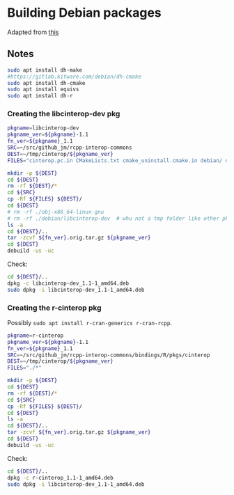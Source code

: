 # Building Debian packages

Adapted from [this](https://github.com/csiro-hydroinformatics/cinterop/blob/master/doc/debian-packaging.md)

## Notes

```sh
sudo apt install dh-make
#https://gitlab.kitware.com/debian/dh-cmake
sudo apt install dh-cmake
sudo apt install equivs
sudo apt install dh-r
```

### Creating the libcinterop-dev pkg

```sh
pkgname=libcinterop-dev
pkgname_ver=${pkgname}-1.1
fn_ver=${pkgname}_1.1
SRC=~/src/github_jm/rcpp-interop-commons
DEST=~/tmp/cinterop/${pkgname_ver}
FILES="cinterop.pc.in CMakeLists.txt cmake_uninstall.cmake.in debian/ doc/ include/ LICENSE.txt  README.md"

mkdir -p ${DEST}
cd ${DEST}
rm -rf ${DEST}/*
cd ${SRC}
cp -Rf ${FILES} ${DEST}/
cd ${DEST}
# rm -rf ./obj-x86_64-linux-gnu
# rm -rf ./debian/libcinterop-dev  # whu not a tmp folder like other pkg?
ls -a
cd ${DEST}/..
tar -zcvf ${fn_ver}.orig.tar.gz ${pkgname_ver}
cd ${DEST}
debuild -us -uc 
```

Check:

```sh
cd ${DEST}/..
dpkg -c libcinterop-dev_1.1-1_amd64.deb 
sudo dpkg -i libcinterop-dev_1.1-1_amd64.deb 
```

### Creating the r-cinterop pkg

Possibly `sudo apt install r-cran-generics r-cran-rcpp`. 

```sh
pkgname=r-cinterop
pkgname_ver=${pkgname}-1.1
fn_ver=${pkgname}_1.1
SRC=~/src/github_jm/rcpp-interop-commons/bindings/R/pkgs/cinterop
DEST=~/tmp/cinterop/${pkgname_ver}
FILES="./*"

mkdir -p ${DEST}
cd ${DEST}
rm -rf ${DEST}/*
cd ${SRC}
cp -Rf ${FILES} ${DEST}/
cd ${DEST}
ls -a
cd ${DEST}/..
tar -zcvf ${fn_ver}.orig.tar.gz ${pkgname_ver}
cd ${DEST}
debuild -us -uc 
```

Check:

```sh
cd ${DEST}/..
dpkg -c r-cinterop_1.1-1_amd64.deb 
sudo dpkg -i libcinterop-dev_1.1-1_amd64.deb 
```
